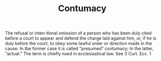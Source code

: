 ---
title: Contumacy
letter: C
permalink: "/definitions/bld-contumacy.html"
body: The refusal or inten-tlonal omission of a person who has been duly cited before
  a court to appear and defend the charge laid against him, or, if he is duly before
  the court, to obey some lawful order or direction made in the cause. In tbe former
  case it is called “presumed” contumacy; In the latter, “actual.” The term is chiefly
  nsed in ecclesiastical law. See 3 Curt. Ecc. 1
published_at: '2018-07-07'
source: Black's Law Dictionary 2nd Ed (1910)
layout: post
---